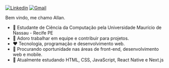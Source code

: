 [![Linkedin](https://img.shields.io/badge/-LinkedIn-blue?style=flat&logo=Linkedin&logoColor=white)](https://www.linkedin.com/in/allandxsh/)
[![Gmail](https://img.shields.io/badge/-Gmail-c14438?style=flat&logo=Gmail&logoColor=white)](mailto:allanhmc9@gmail.com)

Bem vindo, me chamo Allan.

- 📖 Estudante de Ciência da Computação pela Universidade Maurício de Nassau - Recife PE
- 🤝 Adoro trabalhar em equipe e contribuir para projetos.
- ❤️ Tecnologia, programação e desenvolvimento web.
- 🔎 Procurando oportunidade nas áreas de front-end, desenvolvimento web e mobile.
- 🌱 Atualmente estudando HTML, CSS, JavaScript, React Native e Next.js
